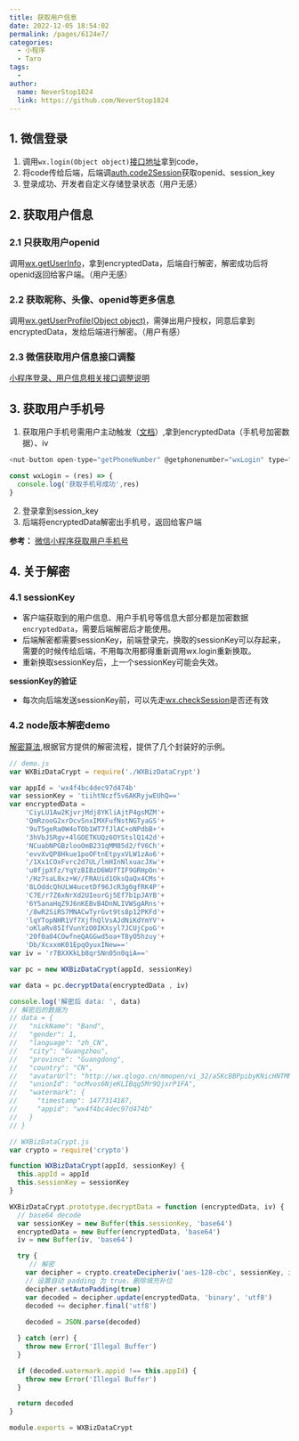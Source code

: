 ```yaml
---
title: 获取用户信息
date: 2022-12-05 18:54:02
permalink: /pages/6124e7/
categories:
  - 小程序
  - Taro
tags:
  - 
author: 
  name: NeverStop1024
  link: https://github.com/NeverStop1024
---
```

## 1. 微信登录
1. 调用`wx.login(Object object)`[接口地址](https://developers.weixin.qq.com/miniprogram/dev/api/open-api/login/wx.login.html)拿到code，
2. 将code传给后端，后端调[auth.code2Session](https://developers.weixin.qq.com/miniprogram/dev/api-backend/open-api/login/auth.code2Session.html)获取openid、session_key
3. 登录成功、开发者自定义存储登录状态（用户无感）

## 2. 获取用户信息
### 2.1 只获取用户openid
调用[wx.getUserInfo](https://developers.weixin.qq.com/miniprogram/dev/api/open-api/user-info/wx.getUserInfo.html)，拿到encryptedData，后端自行解密，解密成功后将openid返回给客户端。（用户无感）
### 2.2 获取昵称、头像、openid等更多信息
调用[wx.getUserProfile(Object object)](https://developers.weixin.qq.com/miniprogram/dev/api/open-api/user-info/wx.getUserProfile.html)，需弹出用户授权，同意后拿到encryptedData，发给后端进行解密。（用户有感）
### 2.3 微信获取用户信息接口调整
[小程序登录、用户信息相关接口调整说明](https://developers.weixin.qq.com/community/develop/doc/000cacfa20ce88df04cb468bc52801)

## 3. 获取用户手机号
1. 获取用户手机号需用户主动触发（[文档](https://developers.weixin.qq.com/miniprogram/dev/framework/open-ability/getPhoneNumber.html)）,拿到encryptedData（手机号加密数据）、iv
```javascript
<nut-button open-type="getPhoneNumber" @getphonenumber="wxLogin" type="primary" style="width: 100%">获取手机号</nut-button>

const wxLogin = (res) => {
  console.log('获取手机号成功',res)
}
```
2. 登录拿到session_key
3. 后端将encryptedData解密出手机号，返回给客户端

**参考：**
[微信小程序获取用户手机号](https://blog.csdn.net/qq_41021581/article/details/125932563)

## 4. 关于解密
### 4.1 sessionKey
* 客户端获取到的用户信息、用户手机号等信息大部分都是加密数据`encryptedData`，需要后端解密后才能使用。
* 后端解密都需要sessionKey，前端登录完，换取的sessionKey可以存起来，需要的时候传给后端，不用每次用都得重新调用wx.login重新换取。
* 重新换取sessionKey后，上一个sessionKey可能会失效。

**sessionKey的验证**  
* 每次向后端发送sessionKey前，可以先走[wx.checkSession](https://developers.weixin.qq.com/miniprogram/dev/api/open-api/login/wx.checkSession.html)是否还有效


### 4.2 node版本解密demo
[解密算法](https://developers.weixin.qq.com/miniprogram/dev/framework/open-ability/signature.html#%E5%8A%A0%E5%AF%86%E6%95%B0%E6%8D%AE%E8%A7%A3%E5%AF%86%E7%AE%97%E6%B3%95:~:text=%E5%BE%AE%E4%BF%A1%E5%AE%98%E6%96%B9%E6%8F%90%E4%BE%9B%E4%BA%86%E5%A4%9A%E7%A7%8D%E7%BC%96%E7%A8%8B%E8%AF%AD%E8%A8%80%E7%9A%84%E7%A4%BA%E4%BE%8B%E4%BB%A3%E7%A0%81%EF%BC%88%EF%BC%88%E7%82%B9%E5%87%BB%E4%B8%8B%E8%BD%BD%EF%BC%89%E3%80%82%E6%AF%8F%E7%A7%8D%E8%AF%AD%E8%A8%80%E7%B1%BB%E5%9E%8B%E7%9A%84%E6%8E%A5%E5%8F%A3%E5%90%8D%E5%AD%97%E5%9D%87%E4%B8%80%E8%87%B4%E3%80%82%E8%B0%83%E7%94%A8%E6%96%B9%E5%BC%8F%E5%8F%AF%E4%BB%A5%E5%8F%82%E7%85%A7%E7%A4%BA%E4%BE%8B%E3%80%82),根据官方提供的解密流程，提供了几个封装好的示例。
```javascript
// demo.js
var WXBizDataCrypt = require('./WXBizDataCrypt')

var appId = 'wx4f4bc4dec97d474b'
var sessionKey = 'tiihtNczf5v6AKRyjwEUhQ=='
var encryptedData = 
	'CiyLU1Aw2KjvrjMdj8YKliAjtP4gsMZM'+
	'QmRzooG2xrDcvSnxIMXFufNstNGTyaGS'+
	'9uT5geRa0W4oTOb1WT7fJlAC+oNPdbB+'+
	'3hVbJSRgv+4lGOETKUQz6OYStslQ142d'+
	'NCuabNPGBzlooOmB231qMM85d2/fV6Ch'+
	'evvXvQP8Hkue1poOFtnEtpyxVLW1zAo6'+
	'/1Xx1COxFvrc2d7UL/lmHInNlxuacJXw'+
	'u0fjpXfz/YqYzBIBzD6WUfTIF9GRHpOn'+
	'/Hz7saL8xz+W//FRAUid1OksQaQx4CMs'+
	'8LOddcQhULW4ucetDf96JcR3g0gfRK4P'+
	'C7E/r7Z6xNrXd2UIeorGj5Ef7b1pJAYB'+
	'6Y5anaHqZ9J6nKEBvB4DnNLIVWSgARns'+
	'/8wR2SiRS7MNACwTyrGvt9ts8p12PKFd'+
	'lqYTopNHR1Vf7XjfhQlVsAJdNiKdYmYV'+
	'oKlaRv85IfVunYzO0IKXsyl7JCUjCpoG'+
	'20f0a04COwfneQAGGwd5oa+T8yO5hzuy'+
	'Db/XcxxmK01EpqOyuxINew=='
var iv = 'r7BXXKkLb8qrSNn05n0qiA=='

var pc = new WXBizDataCrypt(appId, sessionKey)

var data = pc.decryptData(encryptedData , iv)

console.log('解密后 data: ', data)
// 解密后的数据为
// data = {
//   "nickName": "Band",
//   "gender": 1,
//   "language": "zh_CN",
//   "city": "Guangzhou",
//   "province": "Guangdong",
//   "country": "CN",
//   "avatarUrl": "http://wx.qlogo.cn/mmopen/vi_32/aSKcBBPpibyKNicHNTMM0qJVh8Kjgiak2AHWr8MHM4WgMEm7GFhsf8OYrySdbvAMvTsw3mo8ibKicsnfN5pRjl1p8HQ/0",
//   "unionId": "ocMvos6NjeKLIBqg5Mr9QjxrP1FA",
//   "watermark": {
//     "timestamp": 1477314187,
//     "appid": "wx4f4bc4dec97d474b"
//   }
// }
```
```javascript
// WXBizDataCrypt.js
var crypto = require('crypto')

function WXBizDataCrypt(appId, sessionKey) {
  this.appId = appId
  this.sessionKey = sessionKey
}

WXBizDataCrypt.prototype.decryptData = function (encryptedData, iv) {
  // base64 decode
  var sessionKey = new Buffer(this.sessionKey, 'base64')
  encryptedData = new Buffer(encryptedData, 'base64')
  iv = new Buffer(iv, 'base64')

  try {
     // 解密
    var decipher = crypto.createDecipheriv('aes-128-cbc', sessionKey, iv)
    // 设置自动 padding 为 true，删除填充补位
    decipher.setAutoPadding(true)
    var decoded = decipher.update(encryptedData, 'binary', 'utf8')
    decoded += decipher.final('utf8')
    
    decoded = JSON.parse(decoded)

  } catch (err) {
    throw new Error('Illegal Buffer')
  }

  if (decoded.watermark.appid !== this.appId) {
    throw new Error('Illegal Buffer')
  }

  return decoded
}

module.exports = WXBizDataCrypt
```
